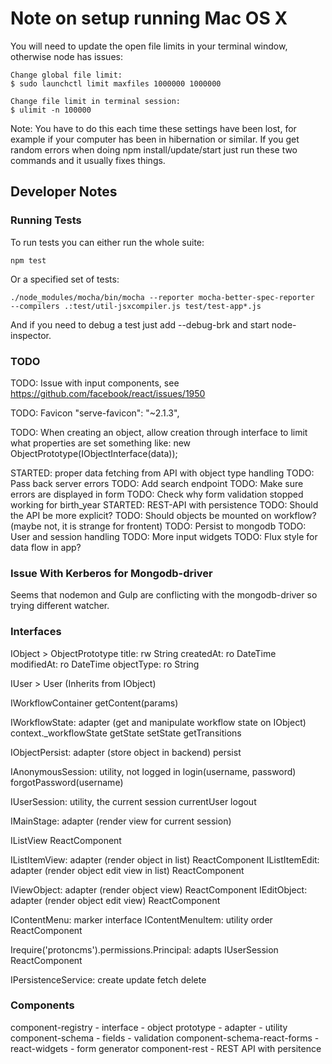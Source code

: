 # Note on setup running Mac OS X

You will need to update the open file limits in your terminal window, otherwise node has issues:

    Change global file limit:
    $ sudo launchctl limit maxfiles 1000000 1000000

    Change file limit in terminal session:
    $ ulimit -n 100000

Note: You have to do this each time these settings have been lost, for example if your computer
has been in hibernation or similar. If you get random errors when doing npm install/update/start
just run these two commands and it usually fixes things. 

## Developer Notes ###

### Running Tests ###
To run tests you can either run the whole suite:

    npm test

Or a specified set of tests:

    ./node_modules/mocha/bin/mocha --reporter mocha-better-spec-reporter  --compilers .:test/util-jsxcompiler.js test/test-app*.js

And if you need to debug a test just add --debug-brk and start node-inspector.

### TODO ###

TODO: Issue with input components, see https://github.com/facebook/react/issues/1950

TODO: Favicon
    "serve-favicon": "~2.1.3",

TODO: When creating an object, allow creation through interface to limit what properties are set something like:
        new ObjectPrototype(IObjectInterface(data));
        
STARTED: proper data fetching from API with object type handling
    TODO: Pass back server errors
    TODO: Add search endpoint
    TODO: Make sure errors are displayed in form
    TODO: Check why form validation stopped working for birth_year
STARTED: REST-API with persistence
    TODO: Should the API be more explicit?
    TODO: Should objects be mounted on workflow? (maybe not, it is strange for frontent)
    TODO: Persist to mongodb
TODO: User and session handling
TODO: More input widgets
TODO: Flux style for data flow in app?

### Issue With Kerberos for Mongodb-driver ###

Seems that nodemon and Gulp are conflicting with the mongodb-driver so trying different watcher.

### Interfaces ###

IObject > ObjectPrototype
    title: rw String
    createdAt: ro DateTime
    modifiedAt: ro DateTime
    objectType: ro String
    
IUser > User (Inherits from IObject)

IWorkflowContainer
    getContent(params)
    
IWorkflowState: adapter (get and manipulate workflow state on IObject)
    context._workflowState
    getState
    setState
    getTransitions
    

IObjectPersist: adapter (store object in backend)
    persist

IAnonymousSession: utility, not logged in
    login(username, password)
    forgotPassword(username)
    
IUserSession: utility, the current session
    currentUser
    logout

IMainStage: adapter (render view for current session)

IListView
    ReactComponent
    
IListItemView: adapter (render object in list)
    ReactComponent
IListItemEdit: adapter (render object edit view in list)
    ReactComponent

IViewObject: adapter (render object view)
    ReactComponent
IEditObject: adapter (render object edit view)
    ReactComponent

IContentMenu: marker interface
IContentMenuItem: utility
    order
    ReactComponent

Irequire('protoncms').permissions.Principal: adapts IUserSession
    ReactComponent

IPersistenceService:
    create
    update
    fetch
    delete


### Components ###

component-registry
    - interface
    - object prototype
    - adapter
    - utility
component-schema
    - fields
    - validation
component-schema-react-forms
    - react-widgets
    - form generator
component-rest
    - REST API with persitence